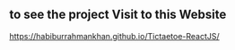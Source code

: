 ## to see the project Visit to this Website 
https://habiburrahmankhan.github.io/Tictaetoe-ReactJS/


